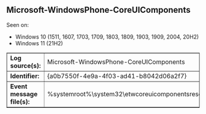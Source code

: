 ## Microsoft-WindowsPhone-CoreUIComponents

Seen on:
* Windows 10 (1511, 1607, 1703, 1709, 1803, 1809, 1903, 1909, 2004, 20H2)
* Windows 11 (21H2)

<table border="1" class="docutils">
  <tbody>
    <tr>
      <td><b>Log source(s):</b></td>
      <td>Microsoft-WindowsPhone-CoreUIComponents</td>
    </tr>
    <tr>
      <td><b>Identifier:</b></td>
      <td>{a0b7550f-4e9a-4f03-ad41-b8042d06a2f7}</td>
    </tr>
    <tr>
      <td><b>Event message file(s):</b></td>
      <td>%systemroot%\system32\etwcoreuicomponentsresources.dll</td>
    </tr>
  </tbody>
</table>

&nbsp;

